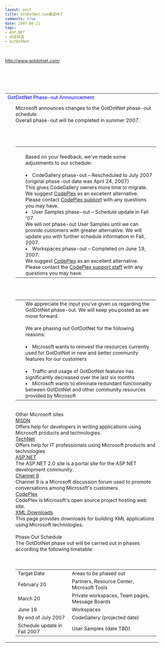 ```yaml
---
layout: post
title: GotDotNet.Com要退休了
comments: true
date: 2007-06-21
tags:
- ASP.NET
- 闲言碎语
- GotDotNet
---
```


<p><br /><a href="http://www.gotdotnet.com/">http://www.gotdotnet.com/</a><br /><br /></p>
<table cellspacing="0" cellpadding="0" width="471">
<tbody>
<tr><td style="COLOR: #0000ff" colspan="3">GotDotNet Phase-out Announcement</td></tr>
<tr><td colspan="3" height="3"><img height="3" alt="" src="/images/hbz_images/9432c27b-2893-4018-946c-4bf16f270ce1.gif6" width="1" border="0"></td></tr>
<tr>
<td width="10"><img height="1" alt="" src="/images/hbz_images/9432c27b-2893-4018-946c-4bf16f270ce1.gif6" width="10" border="0"></td>
<td valign="top" width="100%">Microsoft announces changes to the GotDotNet phase-out schedule. <br />Overall phase-out will be completed in summer 2007.<br /><table>
<br /><tbody>
<br /><tr>
<br /><td>  </td>
<td>
<br />Based on your feedback, we've made some adjustments to our schedule: <br /><br /><ui><li>CodeGallery phase-out – Rescheduled to July 2007 (original phase-out date was April 24, 2007)<br />This gives CodeGallery owners more time to migrate. We suggest <a href="http://www.codeplex.com/">CodePlex</a> as an excellent alternative. Please contact <a href="https://www.codeplex.com/ContactUs.aspx">CodePlex support</a> with any questions you may have.<br />
</li>
<li>User Samples phase-out – Schedule update in Fall '07 <br />We will not phase-out User Samples until we can provide customers with greater alternative. We will update you with further schedule information in Fall, 2007.<br />
</li>
<li>Workspaces phase-out – Completed on June 19, 2007.<br />We suggest <a href="http://www.codeplex.com/">CodePlex</a> as an excellent alternative. Please contact the <a href="https://www.codeplex.com/ContactUs.aspx">CodePlex support staff</a> with any questions you may have.<br />
</li></ui>
</td>
</tr>
</tbody>
</table>
<p>            <br /><br /></p>
<table><tbody><tr>
<td>  </td>
<td>We appreciate the input you’ve given us regarding the GotDotNet phase-out. We will keep you posted as we move forward. <br /><br />We are phasing out GotDotNet for the following reasons:<br /><br /><ui><li>Microsoft wants to reinvest the resources currently used for GotDotNet in new and better community features for our customers<br /><br />
</li>
<li>Traffic and usage of GotDotNet features has significantly decreased over the last six months<br />
</li>
<li>Microsoft wants to eliminate redundant functionality between GotDotNet and other community resources provided by Microsoft</li></ui>
</td>
</tr></tbody></table>
<p>            <br />Other Microsoft sites<br /><a href="http://msdn2.microsoft.com/en-us/default.aspx">MSDN</a><br />Offers help for developers in writing applications using Microsoft products and technologies.<br /><a href="http://technet.microsoft.com/en-us/default.aspx">TechNet</a><br />Offers help for IT professionals using Microsoft products and technologies<br /><a href="http://www.asp.net/">ASP.NET</a><br />The ASP.NET 2.0 site is a portal site for the ASP.NET development community.<br /><a href="http://channel9.msdn.com/">Channel 9</a><br />Channel 9 is a Microsoft discussion forum used to promote conversations among Microsoft's customers.<br /><a href="http://www.codeplex.com/">CodePlex</a><br />CodePlex is Microsoft's open source project hosting web site.<br /><a href="http://msdn.microsoft.com/XML/XMLDownloads/default.aspx">XML Downloads</a><br />This page provides downloads for building XML applications using Microsoft technologies.<br /><br />Phase Out Schedule<br />The GotDotNet phase out will be carried out in phases according the following timetable:<br /><br /><br /></p>
<table cellspacing="0" cellpadding="0" width="70%" border="0"><tbody>
<tr>
<td>Target Date</td>
<td>Areas to be phased out</td>
</tr>
<tr>
<td>February 20</td>
<td>Partners, Resource Center, Microsoft Tools</td>
</tr>
<tr>
<td>March 20</td>
<td>Private workspaces, Team pages, Message Boards</td>
</tr>
<tr>
<td>June 19</td>
<td>Workspaces</td>
</tr>
<tr>
<td>By end of July 2007</td>
<td>CodeGallery (projected date)</td>
</tr>
<tr>
<td>Schedule update in Fall 2007</td>
<td>User Samples (date TBD)</td>
</tr>
</tbody></table>
<p>            </p>
</td>
<br />
</tr>
<br />
</tbody>
<br />
</table>
